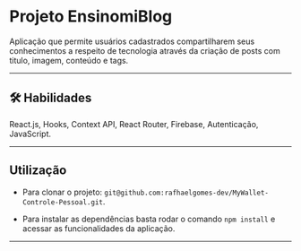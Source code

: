 # Projeto EnsinomiBlog

Aplicação que permite usuários cadastrados compartilharem seus conhecimentos a respeito de tecnologia através da criação de posts com titulo, imagem, conteúdo e tags.

<hr></hr>

## 🛠 Habilidades
React.js, Hooks, Context API, React Router, Firebase, Autenticação, JavaScript.

<hr></hr>

## Utilização

- Para clonar o projeto: `git@github.com:rafhaelgomes-dev/MyWallet-Controle-Pessoal.git`.

- Para instalar as dependências basta rodar o comando `npm install` e acessar as funcionalidades da aplicação.

<hr></hr>
